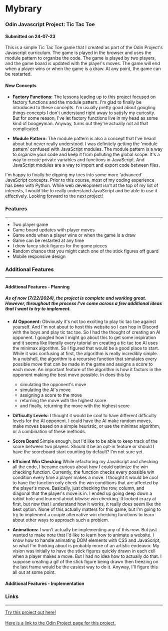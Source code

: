 # Mybrary
### Odin Javascript Project: Tic Tac Toe
#### Submitted on 24-07-23

<p>
    This is a simple Tic Tac Toe game that I created as part of the Odin Project's Javascript curriculum. The game is played in the browser and uses the module pattern to organize the code. The game is played by two players, and the game board is updated with the player's moves. The game will end when a player wins or when the game is a draw. At any point, the game can be restarted. 
</p>

#### New Concepts

- **Factory Functions:** The lessons leading up to this project focused on factory functions and the module pattern. I'm glad to finally be introduced to these concepts. I'm usually pretty good about googling things concepts I don't understand right away to satisfy my curiosity. But for some reason, I've let factory functions live in my head as some kind of boogeyman. Anyway, turns out they're actually not all that complicated.

- **Module Pattern:** The module pattern is also a concept that I've heard about but never really understood. I was definitely getting the 'module pattern' confused with JavaScript modules. The module pattern is a way to organize your code and keep it from polluting the global scope. It's a way to create private variables and functions in JavaScript. And JavaScript modules are a way to import and export code between files.

<p> 
    I'm happy to finally be dipping my toes into some more 'advanced' JavaScript concepts. Prior to this course, 
    most of my coding experience has been with Python. While web development isn't at the top of my list of interests, I would like to really understand JavaScript and be able to use it effectively. Looking forward to the next project!
</p>

### Features
<hr>

- Two player game
- Game board updates with player moves
- Game ends when a player wins or when the game is a draw
- Game can be restarted at any time
- I drew fancy stick figures for the game pieces
- Random chance that you might catch one of the stick figures off guard
- Mobile responsive design

### Additional Features 
<hr>

#### Additional Features - Planning
##### As of now (7/22/2024), the project is complete and working great. However, throughout the process I've come across a few additional ideas that I want to try to implement. 

- **AI Opponent:** Obviously it's not too exciting to play tic tac toe against yourself. And I'm not about to host this website so I can hop in Discord with the boys and play tic tac toe. So I had the thought of creating an AI opponent. I googled how I might go about this to get some inspiration and it seems like literally every tutorial on creating a tic tac toe AI uses the minimax algorithm. So I figured that would be a good place to start. While it was confusing at first, the algorithm is really incredibly simple. In a nutshell, the algorithm is a recursive function that simulates every possible move that can be made in the game and assigns a score to each move. An important feature of the algorithm is how it factors in the opponent making the best move possible. In does this by 
    - simulating the opponent's move
    - simulating the AI's move
    - assigning a score to the move
    - returning the move with the highest score
    - and finally, returning the move with the highest score

- **Difficulty Levels:** I thought it would be cool to have different difficulty levels for the AI opponent. I could have the AI make random moves, make moves based on a simple heuristic, or use the minimax algorithm, or a combination of these methods.

- **Score Board** Simple enough, but I'd like to be able to keep track of the score between two players. Should it be an opt-in feature or should I have the scoreboard start counting by default? I'm not sure yet.

- **Efficient Win Checking** While refactoring my JavaScript and checking all the code, I became curious about how I could optimize the win checking function. Currently, the function checks every possible win condition every time a player makes a move. I thought it would be cool to have the function only check the win conditions that are affected by the player's move. Basically, just checking the row, column, and diagonal that the player's move is in. I ended up going deep down a rabbit hole and learned about bitwise win checking. It looked crazy at first, but now that I understand how it works, it really does seem like the best option. None of this actually matters for this game, but I'm going to try to implement a couple alternative win checking functions to learn about other ways to approach such a problem.

- **Animations:** I won't actually be implementing any of this now. But just wanted to make note that I'd like to learn how to animate a website. I know how to handle animating DOM elements with CSS and JavaScript, so what I'm thinking about is probably more of an artistic endeavor. My vision was initially to have the stick figures quickly drawn in each cell when a player makes a move. But I had no idea how to actually do that. I suppose creating a gif of the stick figure being drawn then freezing on the last frame would be the easiest way to do it. Anyway, I'll figure this all out at some point. 

#### Additional Features - Implementation






### Links
<hr>
<a href="http://mypetlobster.github.io/tic-tac-toe">Try this project out here!</a>
</br>
</br>
<a href="https://www.theodinproject.com/lessons/node-path-javascript-tic-tac-toe">
    Here is a link to the Odin Project page for this project.
</a>